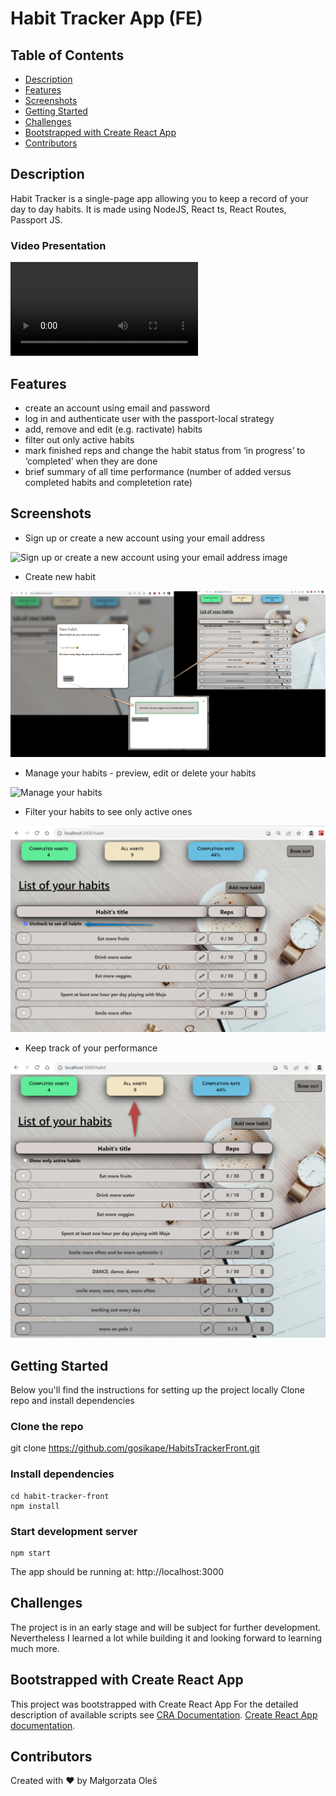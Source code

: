 # Habit Tracker App (FE)

## Table of Contents

- [Description](#description)
- [Features](#features)
- [Screenshots](#screenshots)
- [Getting Started](#getting_started)
- [Challenges](#challenges)
- [Bootstrapped with Create React App](#create_react_app)
- [Contributors](#contributors)


## Description

Habit Tracker is a single-page app allowing you to keep a record of your day to day habits. It is made using NodeJS, React ts, React Routes, Passport JS.

### Video Presentation

![Video Presentation](assets/movies/habitTracker.mp4)

## Features

* create an account using email and password
* log in and authenticate user with the passport-local strategy
* add, remove and edit (e.g. ractivate) habits
* filter out only active habits
* mark finished reps and change the habit status from ‘in progress’ to ‘completed’ when they are done
* brief summary of all time performance (number of added versus completed habits and completetion rate)

## Screenshots

* Sign up or create a new account using your email address

![Sign up or create a new account using your email address image](assets/images/login&register.png)

* Create new habit

![Create new habit image](assets/images/new_habit.png)

* Manage your habits - preview, edit or delete your habits

![Manage your habits](assets/images/managing_habits.png)

* Filter your habits to see only active ones

![HabitsFilter](assets/images/habits_filter.png)

* Keep track of your performance

![Summary](assets/images/performance.png)

## Getting Started
Below you'll find the instructions for setting up the project locally
Clone repo and install dependencies

### Clone the repo
git clone https://github.com/gosikape/HabitsTrackerFront.git

### Install dependencies

```
cd habit-tracker-front 
npm install
```
###  Start development server

```
npm start
```

The app should be running at: http://localhost:3000 

## Challenges

The project is in an early stage and will be subject for further development. Nevertheless I learned a lot while building it and looking forward to learning much more.


## Bootstrapped with Create React App


This project was bootstrapped with Create React App
For the detailed description of available scripts see [CRA Documentation](https://github.com/facebook/create-react-app).
[Create React App documentation](https://facebook.github.io/create-react-app/docs/getting-started).


## Contributors
Created with ❤️ by Małgorzata Oleś

